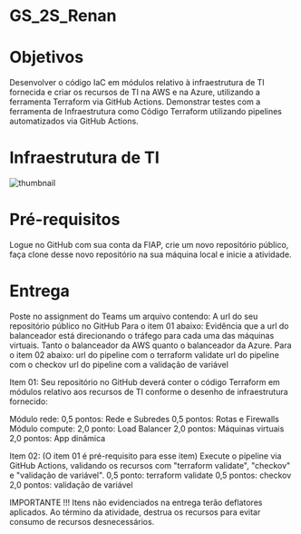 # GS_2S_Renan
# Objetivos
Desenvolver o código IaC em módulos relativo à infraestrutura de TI fornecida e criar os recursos de TI na AWS e na Azure, utilizando a ferramenta Terraform via GitHub Actions.
Demonstrar testes com a ferramenta de Infraestrutura como Código Terraform utilizando pipelines automatizados via GitHub Actions.

# Infraestrutura de TI

![thumbnail](https://github.com/user-attachments/assets/1e193168-5d35-429e-b8ab-2c24161cb3e2)


# Pré-requisitos

Logue no GitHub com sua conta da FIAP, crie um novo repositório público, faça clone desse novo repositório na sua máquina local e inicie a atividade.

# Entrega

Poste no assignment do Teams um arquivo contendo:
A url do seu repositório público no GitHub
Para o item 01 abaixo:
Evidência que a url do balanceador está direcionando o tráfego para cada uma das máquinas virtuais. Tanto o balanceador da AWS quanto o balanceador da Azure.
Para o item 02 abaixo:
url do pipeline com o terraform validate
url do pipeline com o checkov
url do pipeline com a validação de variável

Item 01: Seu repositório no GitHub deverá conter o código Terraform em módulos relativo aos recursos de TI conforme o desenho de infraestrutura fornecido:

Módulo rede:
0,5 pontos: Rede e Subredes
0,5 pontos: Rotas e Firewalls
Módulo compute:
2,0 ponto: Load Balancer
2,0 pontos: Máquinas virtuais
2,0 pontos: App dinâmica

Item 02: (O item 01 é pré-requisito para esse item) Execute o pipeline via GitHub Actions, validando os recursos com "terraform validate", "checkov" e "validação de variável".
0,5 ponto: terraform validate
0,5 pontos: checkov
2,0 pontos: validação de variável

IMPORTANTE !!!
Itens não evidenciados na entrega terão deflatores aplicados.
Ao término da atividade, destrua os recursos para evitar consumo de recursos desnecessários.
